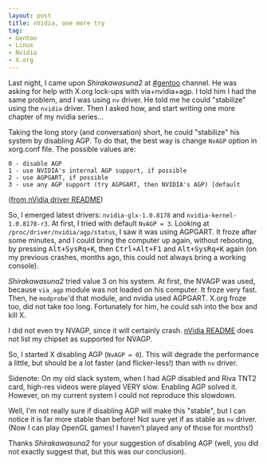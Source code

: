 ```yaml
---
layout: post
title: nVidia, one more try
tag:
- Gentoo
- Linux
- Nvidia
- X.org
---
```


Last night, I came upon _Shirakawasuna2_ at [#gentoo](irc://irc.freenode.net/gentoo) channel. He was asking for help with X.org lock-ups with via+nvidia+agp. I told him I had the same problem, and I was using `nv` driver. He told me he could "stabilize" using the `nvidia` driver. Then I asked how, and start writing one more chapter of my nvidia series…


Taking the long story (and conversation) short, he could "stabilize" his system by disabling AGP. To do that, the best way is change `NvAGP` option in xorg.conf file. The possible values are:


    0 - disable AGP
    1 - use NVIDIA's internal AGP support, if possible
    2 - use AGPGART, if possible
    3 - use any AGP support (try AGPGART, then NVIDIA's AGP) [default

([from nVidia driver README](http://download.nvidia.com/XFree86/Linux-x86/1.0-8178/README/appendix-d.html))

So, I emerged latest drivers: `nvidia-glx-1.0.8178` and `nvidia-kernel-1.0.8178-r3`. At first, I tried with default `NvAGP = 3`. Looking at `/proc/driver/nvidia/agp/status`, I saw it was using AGPGART. It froze after some minutes, and I could bring the computer up again, without rebooting, by pressing <kbd>Alt+SysRq+K</kbd>, then <kbd>Ctrl+Alt+F1</kbd> and <kbd>Alt+SysRq+K</kbd> again (on my previous crashes, months ago, this could not always bring a working console).

_Shirakawasuna2_ tried value 3 on his system. At first, the NVAGP was used, because `via_agp` module was not loaded on his computer. It froze very fast. Then, he `modprobe`'d that module, and nvidia used AGPGART. X.org froze too, did not take too long. Fortunately for him, he could ssh into the box and kill X.

I did not even try NVAGP, since it will certainly crash. [nVidia README](http://download.nvidia.com/XFree86/Linux-x86/1.0-8178/README/appendix-f.html) does not list my chipset as supported for NVAGP.

So, I started X disabling AGP (`NvAGP = 0`). This will degrade the performance a little, but should be a lot faster (and flicker-less!) than with `nv` driver.

Sidenote: On my old slack system, when I had AGP disabled and Riva TNT2 card, high-res videos were played VERY slow. Enabling AGP solved it. However, on my current system I could not reproduce this slowdown.

Well, I'm not really sure if disabling AGP will make this "stable", but I can notice it is far more stable than before! Not sure yet if as stable as `nv` driver. (Now I can play OpenGL games! I haven't played any of those for months!)

Thanks _Shirakawasuna2_ for your suggestion of disabling AGP (well, you did not exactly suggest that, but this was our conclusion).

